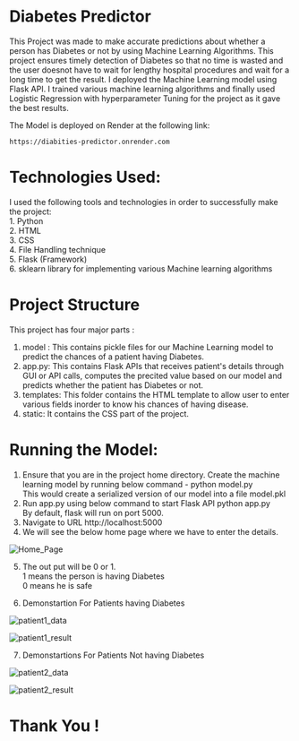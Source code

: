
# Diabetes Predictor

  This Project was made to make accurate predictions about whether a person has Diabetes or not by using Machine Learning Algorithms.
  This project ensures timely detection of Diabetes so that no time is wasted and the user doesnot have to wait for lengthy hospital 
  procedures and wait for a long time to get the result.
  I deployed the Machine Learning model using Flask API. I trained various machine learning algorithms and finally used Logistic Regression with hyperparameter Tuning
  for the project as it gave the best results.
  
  
  The Model is deployed on Render at the following link:
  
    https://diabities-predictor.onrender.com  
 
# Technologies Used: #
  I used the following tools and technologies in order to successfully make the project: <br />
    1. Python <br />
    2. HTML <br />
    3. CSS <br />
    4. File Handling technique <br />
    5. Flask (Framework) <br />
    6. sklearn library for implementing various Machine learning algorithms <br />
    
   
  # Project Structure #
   This project has four major parts : <br />
   1. model : This contains pickle files for our Machine Learning model to predict the chances of a patient having Diabetes. <br />
   2. app.py: This contains Flask APIs that receives patient's details through GUI or API calls, computes the precited value based on our model and predicts whether the  patient has Diabetes or not. <br />
   3. templates: This folder contains the HTML template to allow user to enter various fields inorder to know his chances of having        disease.  <br />
   4. static: It contains the CSS part of the project.  <br />
   
    
  # Running the Model: #
   1. Ensure that you are in the project home directory. Create the machine learning model by running below command -   python model.py  <br />
   This would create a serialized version of our model into a file model.pkl  <br />   
   2. Run app.py using below command to start Flask API python app.py <br />
   By default, flask will run on port 5000.  <br />   
   3. Navigate to URL http://localhost:5000   <br />   
   4. We will see the below home page where we have to enter the details.  <br />   
   
   
   ![Home_Page](https://user-images.githubusercontent.com/51885421/89995555-3ed4bd00-dca7-11ea-9e69-142ec9502327.png)
   
   
   5. The out put will be 0 or 1. <br />
      1 means the person is having Diabetes <br />
      0 means he is safe  <br />
   
   
   6. Demonstartion For Patients having Diabetes 
   
   ![patient1_data](https://user-images.githubusercontent.com/51885421/89995572-44ca9e00-dca7-11ea-85c3-34db6481f355.png)
   
   
   ![patient1_result](https://user-images.githubusercontent.com/51885421/89997140-5dd44e80-dca9-11ea-92bd-4f107d6a0d6d.png)
   
   
   
   7. Demonstartions For Patients Not having Diabetes
   
   ![patient2_data](https://user-images.githubusercontent.com/51885421/89995602-4f853300-dca7-11ea-9faa-f22a8483520f.png)
   
   
   ![patient2_result](https://user-images.githubusercontent.com/51885421/89997156-63ca2f80-dca9-11ea-9620-16b91f4fc1d0.png)
   
   
   
   # Thank You ! #
 
